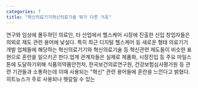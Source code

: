 ```yaml
---
categories: f
title: "혁신의료기기혁신의료기술 뭐가 다른 거죠"
---
```

연구와 임상에 몰두하던 의료인, 타 산업에서 헬스케어 시장에 진출한 신입 창업자들은 의외로 제도 관련 용어에 낯설다. 특히 최근 디지털 헬스케어 등 새로운 형태 의료기기 개발 업체들에 해당하는 혁신의료기기와 혁신의료기술 등 혁신관련 제도들이 비슷한 표현으로 혼란을 일으키곤 한다.업계 관계자들은 실제로 제품화, 시장진입 등 주요 마일스톤에 도달하기위해 식품의약품안전처, 한국보건의료연구원, 건강보험심사평가원 등 관련 기관들과 소통하는데 이때 사용되는 "혁신" 관련 용어들에 혼란을 느낀다고 밝혔다.히트뉴스가 주로 사용되나 헷갈릴 수 있는